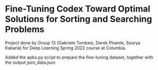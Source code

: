 #  Fine-Tuning Codex Toward Optimal Solutions for Sorting and Searching Problems
Project done by Group 13 (Gabriele Tombesi, Derek Phamle, Sourya Kakarla) for Deep Learning Spring 2022 course at Columbia.


Added the apbs.py script to prepare the fine-tuning dataset, together with the output json_data.json
